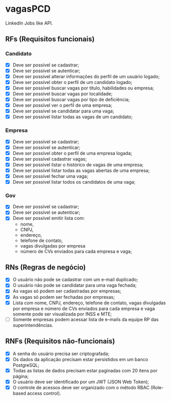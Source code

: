 # vagasPCD

LinkedIn Jobs like API.

## RFs (Requisitos funcionais)

### Candidato

- [x] Deve ser possível se cadastrar;
- [x] Deve ser possível se autenticar;
- [x] Deve ser possível alterar informações do perfil de um usuário logado;
- [x] Deve ser possível obter o perfil de um candidato logado;
- [x] Deve ser possível buscar vagas por título, habilidades ou empresa;
- [x] Deve ser possível buscar vagas por localidade;
- [x] Deve ser possível buscar vagas por tipo de deficiência;
- [x] Deve ser possível ver o perfil de uma empresa;
- [x] Deve ser possível se candidatar para uma vaga;
- [x] Deve ser possível listar todas as vagas de um candidato;
<!-- - [ ] Deve ser possível enviar CV para uma vaga para o e-mail cadastrado da empresa; -->

### Empresa

- [x] Deve ser possível se cadastrar;
- [x] Deve ser possível se autenticar;
- [x] Deve ser possível obter o perfil de uma empresa logada;
- [x] Deve ser possível cadastrar vagas;
- [x] Deve ser possível listar o histórico de vagas de uma empresa;
- [x] Deve ser possível listar todas as vagas abertas de uma empresa;
- [x] Deve ser possível fechar uma vaga;
- [x] Deve ser possível listar todos os candidatos de uma vaga;

### Gov

- [x] Deve ser possível se cadastrar;
- [x] Deve ser possível se autenticar;
- [x] Deve ser possível emitir lista com:
  - nome,
  - CNPJ,
  - endereço,
  - telefone de contato,
  - vagas divulgadas por empresa
  - número de CVs enviados para cada empresa e vaga;

## RNs (Regras de negócio)

- [x] O usuário não pode se cadastrar com um e-mail duplicado;
- [x] O usuário não pode se candidatar para uma vaga fechada;
- [x] As vagas só podem ser cadastradas por empresas;
- [x] As vagas só podem ser fechadas por empresas;
- [x] Lista com nome, CNPJ, endereço, telefone de contato, vagas divulgadas por empresa e número de CVs enviados para cada empresa e vaga somente pode ser visualizada por INSS e MTE;
- [ ] Somente empresas podem acessar lista de e-mails da equipe RP das superintendências.

## RNFs (Requisitos não-funcionais)

- [x] A senha do usuário precisa ser criptografada;
- [x] Os dados da aplicação precisam estar persistidos em um banco PostgreSQL;
- [x] Todas as listas de dados precisam estar paginadas com 20 itens por página;
- [x] O usuário deve ser identificado por um JWT (JSON Web Token);
- [x] O controle de acessos deve ser organizado com o método RBAC (Role-based access control).
